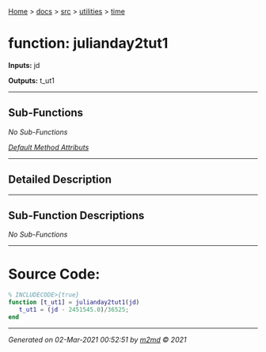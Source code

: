 [Home](../../../index.md) > [docs](../../../docs_index.md) > [src](../../src_index.md) > [utilities](../utilities_index.md) > [time](time_index.md)  

 
 # function: julianday2tut1



**Inputs:** jd

**Outputs:** t_ut1

 ***

## Sub-Functions

*No Sub-Functions*

[*Default Method Attributs*](https://www.mathworks.com/help/matlab/matlab_oop/method-attributes.html)

 ***

## Detailed Description



 ***

## Sub-Function Descriptions

*No Sub-Functions*

 
 *** 

 # Source Code:

 ```matlab 
 % INCLUDECODE>{true}
function [t_ut1] = julianday2tut1(jd)
    t_ut1 = (jd - 2451545.0)/36525;
end 
 ``` 
  
 ***

*Generated on 02-Mar-2021 00:52:51 by [m2md](https://github.com/crgnam-research/m2md) © 2021*